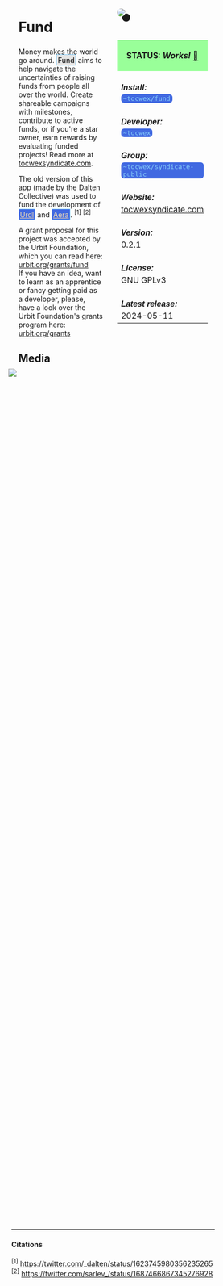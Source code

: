 <style>
	/* %wiki restyling */
.page a{display: inline-block;color: white;border: 1px solid black;margin-right: 6px;padding: 5px;background-color:#3366cc;border-radius:7px;}#page-title{display:none;}.sidebar{margin-right:-20px;padding-top:180px;background-image: url("https://i.imgur.com/enNS7bT.png");background-repeat:no-repeat;background-position-x:53%}#global-menu{border:2px solid cadetblue;}#global-menu a{display:block;margin-bottom:6px;}h1{font-size:2em;margin-top:0em}footer{text-align:left}
	/* Tooltip */
.tooltip {position: relative;display: inline-block;border-bottom: 1px dotted black;}
.tooltip .tooltiptext {visibility: hidden;width: 120px;background-color: black;color: #fff;text-align: center;padding: 5px 0;border-radius: 6px;
position: absolute;z-index: 1;}
.tooltip:hover .tooltiptext {visibility: visible;}
.logo {margin-top:-20px;margin-bottom:30px;margin-left:0px;box-shadow: 10px 10px;border-radius:30px;}
	/* Flexbox */
* {box-sizing: border-box;} body {margin: 0;} #main {display: flex;min-height: calc(100vh - 40vh);} #main > article {flex: 1;} #main > nav, #main > aside {flex: 0 0 20vw;} #main > nav {order: -1;} header{padding: 0em;} footer, article, nav, aside {padding: 1em;}
	/* Urmanac */
.urlink{display:inline-block;padding:1px 4px 1px 4px;font-family:monospace;color:LightSkyBlue; background:RoyalBlue;border-radius:6px;} .wlink{background-color: royalblue;border-radius: 0px;padding: 2px 2px 1px 2px;border: solid 1px lightskyblue;color: wheat;} .xlink{background-color: rgba(130, 130, 130, 20%);border-radius: 0px;padding: 2px 2px 1px 2px;border: solid 1px lightskyblue;color: black;} h5{margin-bottom:-1em;font-family:sans-serif}
img {max-width:100%;} .avator {border-radius:100px;width:48px;margin-right: 15px;} .tweet-wrap {max-width:490px;background: #fff;margin: 0 auto;margin-top: 50px;border-radius:3px;padding: 20px 30px 20px 10px;border-bottom: 1px solid #e6ecf0;border-top: 1px solid #e6ecf0;}.tweet-header {display: flex;align-items:flex-start;font-size:14px;}
.tweet-header-info {font-weight:bold;} .tweet-header-info span {color:#657786;font-weight:normal;margin-left: 5px;} .tweet-header-info p {font-weight:normal;margin-top: 5px;} .tweet-img-wrap {padding-left: 60px;}
</style>
<link href="https://fonts.googleapis.com/css?family=Asap" rel="stylesheet">
<link href="https://fonts.googleapis.com/css?family=Roboto" rel="stylesheet">



<div id="main"><article>

# Fund

Money makes the world go around. <span class="xlink">Fund</span> aims to help navigate the uncertainties of raising funds from people all over the world. Create shareable campaigns with milestones, contribute to active funds, or if you're a star owner, earn rewards by evaluating funded projects! Read more at [tocwexsyndicate.com](http://tocwexsyndicate.com).

The old version of this app (made by the Dalten Collective) was used to fund the development of <a class="wlink" href="/wiki/~/p/~bordex-ripdur/urmanac/urdl">Urdl</a> and <a class="wlink" href="/wiki/~/p/~bordex-ripdur/urmanac/aera">Aera</a>. <sup>[1]</sup> <sup>[2]</sup>

A grant proposal for this project was accepted by the Urbit Foundation, which you can read here: [urbit.org/grants/fund](https://urbit.org/grants/fund) <br>
If you have an idea, want to learn as an apprentice or fancy getting paid as a developer, please, have a look over the Urbit Foundation's grants program here: [urbit.org/grants](https://urbit.org/grants)

## Media

<img src="https://i.imgur.com/F8PXJst.png" style="margin-left:-20px;margin-top:-10px;max-width:320px">

</article><aside>

<img src="https://i.imgur.com/jzo3QB9.jpeg" class="logo">

<table style="width:100%">
  <tr><th style="background-color:#99ff99">

STATUS: <i>Works!</i> <span class="tooltip">&#x1f4c5;<span class="tooltiptext">May 10th 2024 by ~hassun-hassel</span></span>

</th></tr>
  <tr><td>
	<h5>  Install: </h5><br><span class="urlink"> ~tocwex/fund </span>
  </td></tr>

  <tr><td>
	<h5>   Developer: </h5><br><span class="urlink"> ~tocwex </span>
  </td></tr>

  <tr><td>
	<h5>  Group: </h5><br><span class="urlink"> ~tocwex/syndicate-public </span>
  </td></tr>

  <tr><td>
	<h5>  Website: </h5><br> <a href="https://www.tocwexsyndicate.com">tocwexsyndicate.com</a>
  </td></tr>

  <tr><td>
	<h5>  Version: </h5><br> 0.2.1
  </td></tr>

  <tr><td>
	<h5>  License: </h5><br> GNU GPLv3
  </td></tr>

  <tr><td>
	<h5>  Latest release: </h5><br> 2024-05-11
  </td></tr>

</table> 

</aside></div>

---------------------------------

#### Citations

<sup>[1]</sup> https://twitter.com/_dalten/status/1623745980356235265 <br>
<sup>[2]</sup> https://twitter.com/sarlev_/status/1687466867345276928

